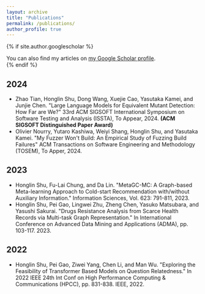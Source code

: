 ```yaml
---
layout: archive
title: "Publications"
permalink: /publications/
author_profile: true
---
```


{% if site.author.googlescholar %}
  <div class="wordwrap">You can also find my articles on <a href="{{site.author.googlescholar}}">my Google Scholar profile</a>.</div>
{% endif %}

2024
------
* Zhao Tian, Honglin Shu, Dong Wang, Xuejie Cao, Yasutaka Kamei, and Junjie Chen. "Large Language Models for Equivalent Mutant Detection: How Far are We?" 33rd ACM SIGSOFT International Symposium on Software Testing and Analysis (ISSTA), To Appear, 2024. **(ACM SIGSOFT Distinguished Paper Award)**
* Olivier Nourry, Yutaro Kashiwa, Weiyi Shang, Honglin Shu, and Yasutaka Kamei. "My Fuzzer Won't Build: An Empirical Study of Fuzzing Build Failures" ACM Transactions on Software Engineering and Methodology (TOSEM), To Apper, 2024.

2023
------
* Honglin Shu, Fu-Lai Chung, and Da Lin. "MetaGC-MC: A Graph-based Meta-learning Approach to Cold-start Recommendation with/without Auxiliary Information." Information Sciences, Vol. 623: 791-811, 2023.
* Honglin Shu, Pei Gao, Lingwei Zhu, Zheng Chen, Yasuko Matsubara, and Yasushi Sakurai. "Drugs Resistance Analysis from Scarce Health Records via Multi-task Graph Representation." In International Conference on Advanced Data Mining and Applications (ADMA), pp. 103-117. 2023.

2022
------
* Honglin Shu, Pei Gao, Ziwei Yang, Chen Li, and Man Wu. "Exploring the Feasibility of Transformer Based Models on Question Relatedness." In 2022 IEEE 24th Int Conf on High Performance Computing & Communications (HPCC), pp. 831-838. IEEE, 2022.
